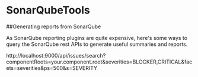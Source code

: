 # SonarQubeTools

##Generating reports from SonarQube

As SonarQube reporting plugins are quite expensive, here's some ways to query the SonarQube rest APIs to generate useful summaries and reports.

http://localhost:9000/api/issues/search?componentRoots=your.component.root&severities=BLOCKER,CRITICAL&facets=severities&ps=500&s=SEVERITY
